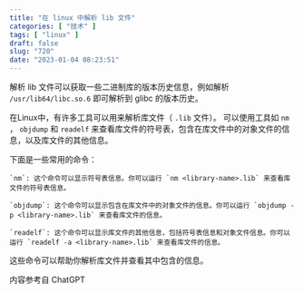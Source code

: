 ```yaml
---
title: "在 linux 中解析 lib 文件"
categories: [ "技术" ]
tags: [ "linux" ]
draft: false
slug: "720"
date: "2023-01-04 08:23:51"
---
```


解析 lib 文件可以获取一些二进制库的版本历史信息，例如解析 `/usr/lib64/libc.so.6` 即可解析到 glibc 的版本历史。

在Linux中，有许多工具可以用来解析库文件（ `.lib` 文件）。 可以使用工具如 `nm` ， `objdump`  和 `readelf` 来查看库文件的符号表，包含在库文件中的对象文件的信息，以及库文件的其他信息。

下面是一些常用的命令：

    `nm`: 这个命令可以显示符号表信息。你可以运行 `nm <library-name>.lib` 来查看库文件的符号表信息。

    `objdump`: 这个命令可以显示包含在库文件中的对象文件的信息。你可以运行 `objdump -p <library-name>.lib` 来查看库文件的信息。

    `readelf`: 这个命令可以显示库文件的其他信息，包括符号表信息和对象文件信息。你可以运行 `readelf -a <library-name>.lib` 来查看库文件的信息。

这些命令可以帮助你解析库文件并查看其中包含的信息。

内容参考自 ChatGPT